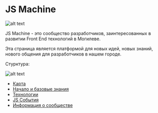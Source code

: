 # JS Machine

![alt text](https://github.com/js-machine/dashboard/blob/master/jsmachine-color%402x.png)

JS Machine - это сообщество разработчиков, заинтересованных в развитии Front End технологий в Могилеве.

Эта страница является платформой для новых идей, новых знаний, нового общения для разработчиков в нашем городе.

Стурктура:

![alt text](https://github.com/js-machine/dashboard/blob/master/topics/events/events.png)

 <ul>
  <li><a href="https://github.com/js-machine/dashboard/blob/master/MAP.md">Карта</a></li>
  <li><a href="https://github.com/js-machine/dashboard/blob/master/topics/basis/basis.md">Начало и базовые знания</a></li>
  <li><a href="https://github.com/js-machine/dashboard/blob/master/topics/technology/technology.md">Технологии</a></li>
  <li><a href="https://github.com/js-machine/dashboard/blob/master/topics/events/events.md">JS События</a></li>
  <li><a href="https://github.com/js-machine/dashboard/blob/master/topics/history/history.md">Информация о сообществе</a></li>
</ul>
